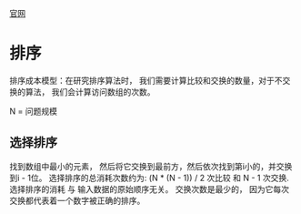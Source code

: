 [官网](https://algs4.cs.princeton.edu/home/)

# 排序

排序成本模型：在研究排序算法时， 我们需要计算比较和交换的数量，对于不交换的算法， 我们会计算访问数组的次数。

N = 问题规模
## 选择排序
找到数组中最小的元素， 然后将它交换到最前方，然后依次找到第i小的，并交换到i - 1位。
选择排序的总消耗次数约为: (N * (N - 1)) / 2 次比较 和 N - 1 次交换.
选择排序的消耗 与 输入数据的原始顺序无关。
交换次数是最少的， 因为它每次交换都代表着一个数字被正确的排序。